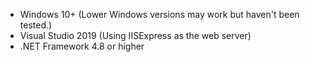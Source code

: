 * Windows 10+ (Lower Windows versions may work but haven't been tested.)
* Visual Studio 2019 (Using IISExpress as the web server)
* .NET Framework 4.8 or higher
